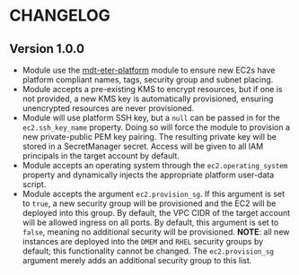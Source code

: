 # CHANGELOG

## Version 1.0.0

- Module use the [mdt-eter-platform](https://source.mdthink.maryland.gov/projects/ETM/repos/mdt-eter-platform/browse) module to ensure new EC2s have platform compliant names, tags, security group and subnet placing. 
- Module accepts a pre-existing KMS to encrypt resources, but if one is not provided, a new KMS key is automatically provisioned, ensuring unencrypted resources are never provisioned.
- Module will use platform SSH key, but a `null` can be passed in for the `ec2.ssh_key_name` property. Doing so will force the module to provision a new private-public PEM key pairing. The resulting private key will be stored in a SecretManager secret. Access will be given to all IAM principals in the target account by default.
- Module accepts an operating system through the `ec2.operating_system` property and dynamically injects the appropriate platform user-data script. 
- Module accepts the argument `ec2.provision_sg`. If this argument is set to `true`, a new security group will be provisioned and the EC2 will be deployed into this group. By default, the VPC CIDR of the target account will be allowed ingress on all ports. By default, this argument is set to `false`, meaning no additional security will be provisioned. **NOTE**: all new instances are deployed into the `DMEM` and `RHEL` security groups by default; this functionality cannot be changed. The `ec2.provision_sg` argument merely adds an additional security group to this list.